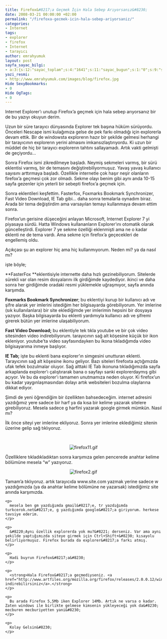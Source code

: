 ```yaml
---
title: Firefox&#8217;a Geçmek İçin Hala Sebep Arıyorsanız&#8230;
date: 2008-03-21 00:00:00 +02:00
permalink: "/firefoxa-gecmek-icin-hala-sebep-ariyorsaniz/"
categories:
- İnternet
tags:
- explorer
- firefox
- İnternet
- tarayıcı
author: emrahyumuk
layout: post
sayfa_sayac_bilgi:
- a:3:{s:12:"sayac_toplam";s:4:"1641";s:11:"sayac_bugun";s:1:"0";s:9:"son_okuma";s:10:"1364892295";}
yazi_resmi:
- http://www.emrahyumuk.com/images/blog/firefox.jpg
Hide SexyBookmarks:
- 0
Hide OgTags:
- 0
---
```


Internet Explorer&#8217;ı unutup Firefox&#8217;a geçmek için hala sebep arıyorsanız bir de bu yazıyı okuyun derim.

Uzun bir süre tarayıcı dünyasında Explorer tek başına hüküm sürüyordu. Önceleri Nescape ismi kulağımıza gelse de pek farkı olmadığı için explorerla devam ettik. Bir de windowsta explorerın hazır bir şekilde gelmesi herhangi bir tarayıcının explorerın yerini almasını imkansızlaştırıyordu. Ki uzun bir müddet de hiç bir tarayıcı explorerın tahtını sallayamadı. Artık vakti gelmişti de geçiyordu&#8230;

<!--more-->

Sonra Firefox ismi zikredilmeye başladı. Neymiş sekmeleri varmış, bir sürü eklentisi varmış, bir de temasını değiştirebiliyormuşuz. Yavaş yavaş kullanıcı sayısını arttırmaya başladı. Özellikle internetle çok haşır neşir olanların firefox&#8217;a geçmesi çok zor olmadı. Sekme olayı benim gibi aynı anda 10-15 sayfa gezenler için yeterli bir sebepti firefox&#8217;a geçmek için.

Sonra eklentileri keşfettim. Fasterfox, Foxmarks Bookmark Synchronizer, Fast Video Download, IE Tab gibi&#8230; daha sonra temalarla oynadım biraz. Arada bir tema değiştirdim ama varsayılan temayı kullanmaya devam ettim sonra.

Firefox&#8217;un gerisine düşeceğini anlayan Microsoft, Internet Explorer 7 yi piyasaya sürdü. Hatta Windows kullananların Explorer&#8217;ını otomatik olarak güncelleştirdi. Explorer 7 ye sekme özelliği eklenmişti ama ne o kadar eklenti ne de tema vardı. Ama sekme için firefox&#8217;a geçecekleri de engellemiş oldu.

Açıkçası şu an explorer hiç ama hiç kullanmıyorum. Neden mi? ya da nasıl mı?

işte böyle;

**FasterFox **eklentisiyle internette daha hızlı gezinebiliyorum. Sitelerde sürekli var olan resim dosyalarını ilk girdiğimde kaydediyor. ikinci ve daha sonra her girdiğimde oradaki resmi yüklemekle uğraşmıyor, sayfa anında karşımda.

**Foxmarks Bookmark Synchronizer**; bu eklentiyi kurup bir kullanıcı adı ve şifre alarak yer imlerini istediğim her bilgisayarda görebiliyorum. Yer imlerine (sık kullanılanlara) bir site eklediğimde yer imlerimin hepsini bir dosyaya yazıyor. Başka bilgisayarda bu eklenti yardımıyla kullanıcı adı ve şifremi girerek bütün yer imlerine ulaşabiliyorum.

**Fast Video Download;** bu eklentiyle tek tıkla youtube ve bir çok video sitesinden video indirebiliyorum. tarayıcının sağ alt köşesine küçük bir ikon ekleniyor. youtube&#8217;ta video sayfasındayken bu ikona tıkladığımda video bilgisayarıma inmeye başlıyor.

**IE Tab;** işte bu eklenti bana explorer&#8217;ın simgesini unutturan eklenti. Tarayıcının sağ alt köşesine ikonu geliyor. Bazı siteleri firefoxta açtığımızda ufak tefek bozulmalar oluyor. Sağ alttaki IE Tab ikonuna tıkladığımızda sayfa arkaplanda explorer&#8217;ı çalıştırarak bana o sayfayı sanki explorerdaymış gibi açıyor. Ve bu da explorer&#8217;ı tamamen unutmamıza neden oluyor. Ki firefox&#8217;un bu kadar yaygınlaşmasından dolayı artık websiteleri bozulma olaylarına dikkat ediyor.

Şimdi de yeni öğrendiğim bir özellikten bahsedeceğim. internet adresini yazdığımız yere sadece bir harf ya da kısa bir kelime yazarak sitelere girebiliyoruz. Mesela sadece g harfini yazarak google girmek mümkün. Nasıl mı?

İlk önce siteyi yer imlerine ekliyoruz. Sonra yer imlerine eklediğimiz sitenin üzerine gelip sağ tıklıyoruz.

&nbsp;

<p style="text-align: center;">
  <img src="http://www.emrahyumuk.com/blog/wp-content/firefox11.gif" alt="firefox11.gif" />
</p>

Özelliklere tıkladıkladıktan sonra karşımıza gelen pencerede anahtar kelime bölümüne mesela &#8220;w&#8221; yazıyoruz.

<p style="text-align: center;">
  <img src="http://www.emrahyumuk.com/blog/wp-content/firefox2.gif" alt="firefox2.gif" />
</p>

<p style="text-align: center;">
  <p style="text-align: center;" align="left">
    <p>
      Tamam&#8217;a tıklıyoruz. artık tarayıcıda www.site.com yazmak yerine sadece w yazdığımızda (ya da anahtar kelime bölümüne ne yazarsak) istediğimiz site anında karşımızda.
    </p>
    
    <p>
      mesela ben gm yazdığımda gmail&#8217;e, tr yazdığımda turkcerok.net&#8217;e, g yazdığımda google&#8217;a giriyorum. herkese tavsiye ederim.
    </p>
    
    <p>
      &#8220;Aynı özellik explorerda yok mu?&#8221; derseniz. Var ama aynı şekilde yaptığımızda siteye girmek için Ctrl+Shift+&#8230; kısayolu belirliyormuşuz. Firefox burada da explorer&#8217;a farkı atmış.
    </p>
    
    <p>
      Hadi buyrun Firefox&#8217;a&#8230;
    </p>
    
    <p>
      <strong>Hala Firefox&#8217;a geçmediyseniz. <a href="http://www.artfiles.org/mozilla.org/firefox/releases/2.0.0.12/win32/tr/Firefox%20Setup%202.0.0.12.exe">Burdan indirebilirsiniz</a>.</strong>
    </p>
    
    <p>
      Bu arada Firefox 5,5Mb iken Explorer 14Mb. Artık ne varsa o kadar. Zaten windows ile birlikte gelmese kimsenin yükleyeceği yok da&#8230; mecburen mecburiyetten yani&#8230;
    </p>
    
    <p>
      Kolay Gelsin&#8230;
    </p>